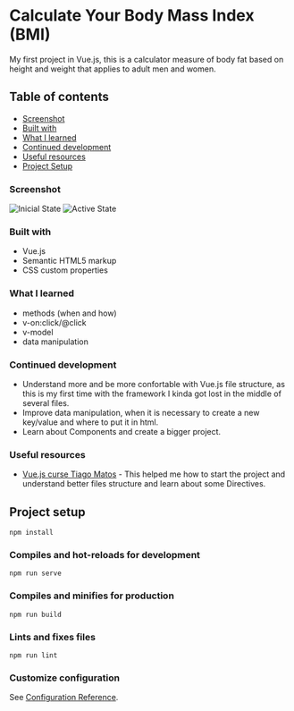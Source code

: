 # Calculate Your Body Mass Index (BMI)

My first project in Vue.js, this is a calculator measure of body fat based on height and weight that applies to adult men and women.

## Table of contents

  - [Screenshot](#screenshot)
  - [Built with](#built-with)
  - [What I learned](#what-i-learned)
  - [Continued development](#continued-development)
  - [Useful resources](#useful-resources)
  - [Project Setup](#project-setup)

### Screenshot

![Inicial State](./src/assets/print-inicial-state.png.jpg)
![Active State](./src/assets/print-used-state.png-state.png.jpg)

### Built with

- Vue.js
- Semantic HTML5 markup
- CSS custom properties

### What I learned

- methods (when and how)
- v-on:click/@click
- v-model
- data manipulation

### Continued development

- Understand more and be more confortable with Vue.js file structure, as this is my first time with the framework I kinda got lost in the middle of several files. 
- Improve data manipulation, when it is necessary to create a new key/value and where to put it in html.
- Learn about Components and create a bigger project.

### Useful resources

- [Vue.js curse Tiago Matos](https://www.youtube.com/c/tiagomatosweb) - This helped me how to start the project and understand better files structure and learn about some Directives.


## Project setup
```
npm install
```

### Compiles and hot-reloads for development
```
npm run serve
```

### Compiles and minifies for production
```
npm run build
```

### Lints and fixes files
```
npm run lint
```

### Customize configuration
See [Configuration Reference](https://cli.vuejs.org/config/).

